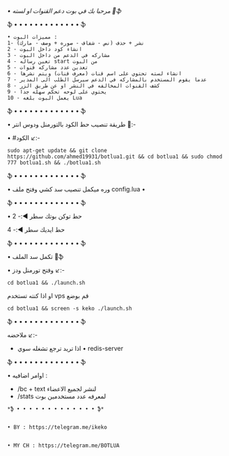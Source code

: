 *• مرحبا بك في بوت دعم القنوات او لسته  🔱ֆ*

ֆ • • • • • • • • • • • • • ֆ
```
• مميزات البوت : 
1- نشر + حذف (نص - شفاف - صوره + وصف - مارك) 
2 - انشاء كود داخل البوت 
3 - مشاركه في الدعم من داخل البوت 
4 - تعين رساله start من البوت 
5 - تعدين عدد مشاركه قنوات 
6 - انشاء لسته تحتوي على اسم قنات (معرف قنات) ويتم نشرها
7 - عدما يقوم المستخدم بالمشاركه في الدعم سيرسل الطلب الى المدير 
8 - كشف القنوات المخالفه في النشر او عن طريق الزر 
9 - يحتوي على لوحه تحكم سهله جدا 
10 - يعمل البوت بلغه Lua 
```
ֆ • • • • • • • • • • • • • ֆ


• طريقة تنصيب حط الكود بالتورمنل ودوس انتر 🔰:-


• #الكود ↙️:- 

```
sudo apt-get update && git clone https://github.com/ahmed19931/botlua1.git && cd botlua1 && sudo chmod 777 botlua1.sh && ./botlua1.sh
```


ֆ • • • • • • • • • • • • • ֆ


• وره ميكمل تنصيب سد كشي وفتح ملف config.lua •


ֆ • • • • • • • • • • • • • ֆ



• حط توكن بوتك سطر ◀️:- 2


حط ايديك سطر ◀️:- 4


ֆ • • • • • • • • • • • • • ֆ


• تكمل سد الملف 📌ֆ


• وفتح تورمنل ودز  ↙️:- 

```
cd botlua1 && ./launch.sh 
```
او  اذا كنته تستخدم vps قم بوضع 
```
cd botlua1 && screen -s keko ./launch.sh 
```
ֆ • • • • • • • • • • • • • ֆ


ملاحضه ↙️:-


- اذا تريد ترجع تشغله سوي
• redis-server


ֆ • • • • • • • • • • • • • ֆ


• اوامر اضافيه : 
- /bc + text  لنشر لجميع الاعضاء
- /stats لمعرفه عدد مستخدمين بوت 
```
*ֆ • • • • • • • • • • • • • ֆ*


• BY : https://telegram.me/ikeko                                  


• MY CH : https://telegram.me/BOTLUA
